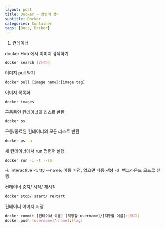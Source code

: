 ```yaml
---
layout: post
title: Docker - 명령어 정리
subtitle: Docker
categories: Container
tags: [Docs, Docker]
---
```


1. 컨테이너

docker Hub 에서 이미지 검색하기
```bash 
docker search [검색어]
```

이미지 pull 받기
```bash
docker pull [image name]:[image tag]
```

이미지 목록화
```bash
docker images
```

구동중인 컨테이너의 리스트 반환
```bash
docker ps 
```

구동/종료된 컨테이너의 모든 리스트 반환
```bash
docker ps -a
```

새 컨테이너에서 run 명령어 실행
```bash
docker run -i -t --rm
```
-i: interactive
-t: tty
--name: 이름 지정, 없으면 자동 생성
-d: 백그라운드 모드로 실행

컨테이너 중지/ 시작/ 재시작
```bash
docker stop/ start/ restart
```

컨테이너 이미지 저장
```bash
docker commit [컨테이너 이름] [저장할 username]/[저장할 이름]:[태그]
docker push [username]/[name]:[tag]
```
